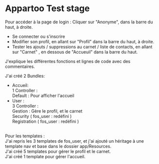 Appartoo Test stage
=========

Pour accéder à la page de login : Cliquer sur "Anonyme", dans la barre du haut, à droite.
- Se connecter ou s'inscrire
- Modifier son profil, en allant sur "Profil" dans la barre du haut, à droite.
- Tester les ajouts / suppressions au carnet / liste de contacts, en allant sur "Carnet" , en dessous de "Accueuil" dans la barre du haut.

J'explique les différentes fonctions et lignes de code avec des commentaires. <br />

J'ai créé 2 Bundles:
- Accueil:<br />
    1 Controller : <br />
        Default : Pour afficher l'accueil<br />
- User : <br />
    3 Controller : <br />
      Gestion : Gère le profil, et le carnet<br />
      Security ( fos_user : redéfini )<br />
      Registration ( fos_user : redéfini )
<br />
Pour les templates : <br />
J'ai repris les 3 templates de fos_user, et j'ai ajouté un héritage à une template nav et base dans le dossier app/Resources. <br />
J'ai créé 5 templates pour gérer le profil et le carnet. <br />
J'ai créé 1 template pour gérer l'accueil.

